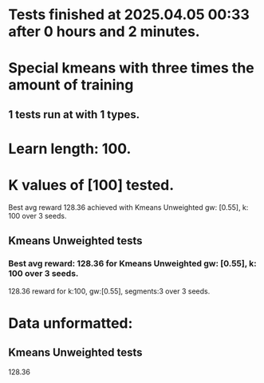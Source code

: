 # Tests finished at 2025.04.05 00:33 after 0 hours and 2 minutes.
# Special kmeans with three times the amount of training
## 1 tests run at with 1 types.
# Learn length: 100.
# K values of [100] tested.

Best avg reward 128.36 achieved with Kmeans Unweighted gw: [0.55], k: 100 over 3 seeds.


## Kmeans Unweighted tests
### Best avg reward: 128.36 for Kmeans Unweighted gw: [0.55], k: 100 over 3 seeds.

128.36 reward for k:100, gw:[0.55], segments:3 over 3 seeds.


# Data unformatted:



## Kmeans Unweighted tests
128.36

